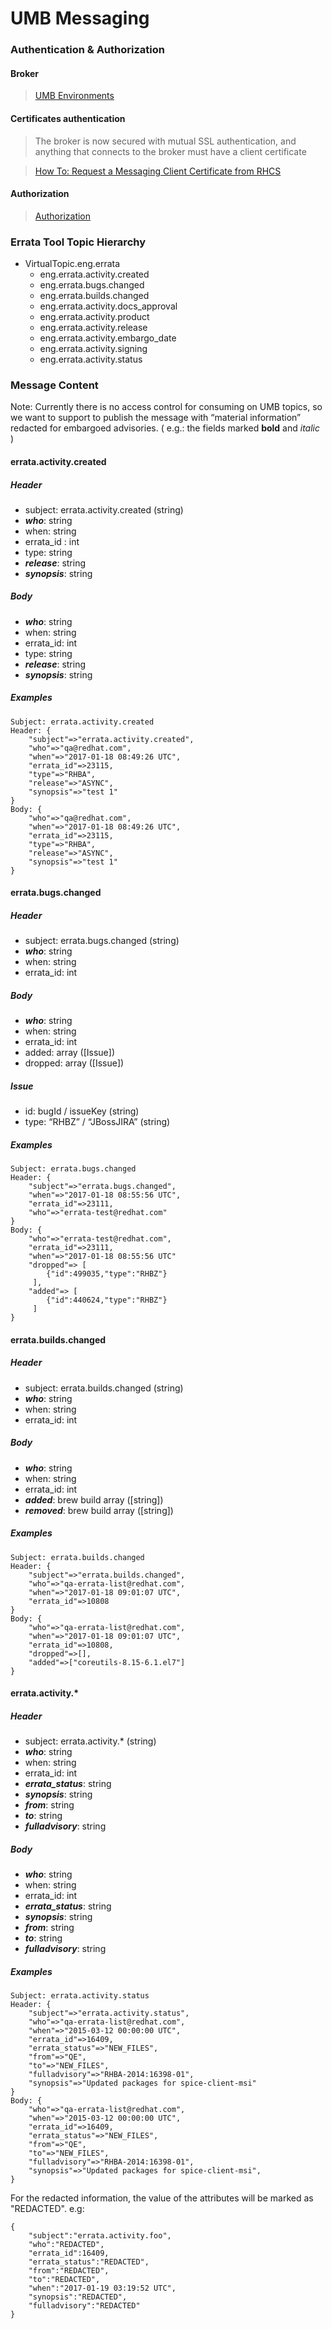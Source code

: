 UMB Messaging
==============

### Authentication & Authorization

#### Broker
> [UMB Environments](https://mojo.redhat.com/docs/DOC-1048438#jive_content_id_Broker)

#### Certificates authentication

> The broker is now secured with mutual SSL authentication, and anything that
connects to the broker must have a client certificate

> [How To: Request a Messaging Client Certificate from RHCS](https://mojo.redhat.com/docs/DOC-1072086)

#### Authorization
> [Authorization](https://mojo.redhat.com/docs/DOC-1072549#jive_content_id_Authorization)

### Errata Tool Topic Hierarchy

* VirtualTopic.eng.errata
	* eng.errata.activity.created
	* eng.errata.bugs.changed
	* eng.errata.builds.changed
	* eng.errata.activity.docs_approval
	* eng.errata.activity.product
	* eng.errata.activity.release
	* eng.errata.activity.embargo_date
	* eng.errata.activity.signing
	* eng.errata.activity.status

### Message Content

Note: Currently there is no access control for consuming on UMB topics, so we want to support
to publish the message with “material information” redacted for embargoed advisories. ( e.g.:
the fields marked **bold** and _italic_ )

#### errata.activity.created

##### Header

* subject: errata.activity.created (string)
* **_who_**: string
* when: string
* errata_id : int
* type: string
* **_release_**: string
* **_synopsis_**: string

##### Body

* **_who_**: string
* when: string
* errata_id: int
* type: string
* **_release_**: string
* **_synopsis_**: string

##### Examples

````
Subject: errata.activity.created
Header: {
    "subject"=>"errata.activity.created",
    "who"=>"qa@redhat.com",
    "when"=>"2017-01-18 08:49:26 UTC",
    "errata_id"=>23115,
    "type"=>"RHBA",
    "release"=>"ASYNC",
    "synopsis"=>"test 1"
}
Body: {
    "who"=>"qa@redhat.com",
    "when"=>"2017-01-18 08:49:26 UTC",
    "errata_id"=>23115,
    "type"=>"RHBA",
    "release"=>"ASYNC",
    "synopsis"=>"test 1"
}
````

#### errata.bugs.changed

##### Header

* subject: errata.bugs.changed (string)
* **_who_**: string
* when: string
* errata_id: int

##### Body

* **_who_**: string
* when: string
* errata_id: int
* added:  array ([Issue])
* dropped:  array ([Issue])

##### Issue

* id: bugId / issueKey (string)
* type: “RHBZ” / “JBossJIRA”  (string)

##### Examples

````
Subject: errata.bugs.changed
Header: {
    "subject"=>"errata.bugs.changed",
    "when"=>"2017-01-18 08:55:56 UTC",
    "errata_id"=>23111,
    "who"=>"errata-test@redhat.com"
}
Body: {
    "who"=>"errata-test@redhat.com",
    "errata_id"=>23111,
    "when"=>"2017-01-18 08:55:56 UTC"
    "dropped"=> [
        {"id":499035,"type":"RHBZ"}
     ],
    "added"=> [
        {"id":440624,"type":"RHBZ"}
     ]
}
````

#### errata.builds.changed

##### Header

* subject: errata.builds.changed (string)
* **_who_**: string
* when: string
* errata_id: int

##### Body

* **_who_**: string
* when: string
* errata_id: int
* **_added_**: brew build array ([string])
* **_removed_**: brew build array ([string])

##### Examples

````
Subject: errata.builds.changed
Header: {
    "subject"=>"errata.builds.changed",
    "who"=>"qa-errata-list@redhat.com",
    "when"=>"2017-01-18 09:01:07 UTC",
    "errata_id"=>10808
}
Body: {
    "who"=>"qa-errata-list@redhat.com",
    "when"=>"2017-01-18 09:01:07 UTC",
    "errata_id"=>10808,
    "dropped"=>[],
    "added"=>["coreutils-8.15-6.1.el7"]
}
````

#### errata.activity.*

##### Header

* subject: errata.activity.* (string)
* **_who_**: string
* when: string
* errata_id: int
* **_errata_status_**: string
* **_synopsis_**: string
* **_from_**: string
* **_to_**: string
* **_fulladvisory_**: string

##### Body

* **_who_**: string
* when: string
* errata_id: int
* **_errata_status_**: string
* **_synopsis_**: string
* **_from_**: string
* **_to_**: string
* **_fulladvisory_**: string

##### Examples

````
Subject: errata.activity.status
Header: {
    "subject"=>"errata.activity.status",
    "who"=>"qa-errata-list@redhat.com",
    "when"=>"2015-03-12 00:00:00 UTC",
    "errata_id"=>16409,
    "errata_status"=>"NEW_FILES",
    "from"=>"QE",
    "to"=>"NEW_FILES",
    "fulladvisory"=>"RHBA-2014:16398-01",
    "synopsis"=>"Updated packages for spice-client-msi"
}
Body: {
    "who"=>"qa-errata-list@redhat.com",
    "when"=>"2015-03-12 00:00:00 UTC",
    "errata_id"=>16409,
    "errata_status"=>"NEW_FILES",
    "from"=>"QE",
    "to"=>"NEW_FILES",
    "fulladvisory"=>"RHBA-2014:16398-01",
    "synopsis"=>"Updated packages for spice-client-msi",
}
````

For the redacted information, the value of the attributes will be marked as "REDACTED". e.g:

````
{
    "subject":"errata.activity.foo",
    "who":"REDACTED",
    "errata_id":16409,
    "errata_status":"REDACTED",
    "from":"REDACTED",
    "to":"REDACTED",
    "when":"2017-01-19 03:19:52 UTC",
    "synopsis":"REDACTED",
    "fulladvisory":"REDACTED"
}
````
